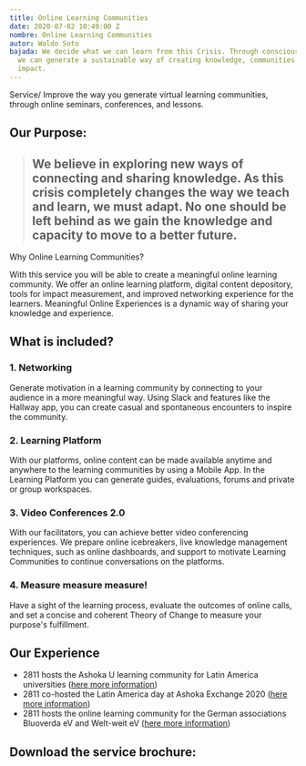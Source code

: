 ```yaml
---
title: Online Learning Communities
date: 2020-07-02 10:49:00 Z
nombre: Online Learning Communities
autor: Waldo Soto
bajada: We decide what we can learn from this Crisis. Through conscious virtual learning,
  we can generate a sustainable way of creating knowledge, communities and measurable
  impact.
---
```


Service/ Improve the way you generate virtual
learning communities, through online seminars, conferences, and lessons.
<!--mas-->


## Our Purpose: 

> ## We believe in exploring new ways of connecting and sharing knowledge. As this crisis completely changes the way we teach and learn, we must adapt. No one should be left behind as we gain the knowledge and capacity to move to a better future.

Why Online Learning Communities?

With this service you will be able to create a meaningful online learning community. We offer an online learning platform, digital content depository, tools for impact measurement, and improved networking experience for the learners. Meaningful Online Experiences is a dynamic way of sharing your knowledge and experience.

## What is included?

### 1. Networking

Generate motivation in a learning community by connecting to your audience in a more meaningful way. Using Slack and features like the Hallway app, you can create casual and spontaneous encounters
to inspire the community.

### 2. Learning Platform

With our platforms, online content can be made available anytime and anywhere to the learning communities by using a Mobile App. In the Learning Platform you can generate guides, evaluations, forums and private or group workspaces.

### 3. Video Conferences 2.0

With our facilitators, you can achieve better video conferencing experiences. We prepare online icebreakers, live knowledge management techniques, such as online dashboards, and support to motivate Learning Communities to continue conversations on the platforms. 

### 4. Measure measure measure!

Have a sight of the learning process, evaluate the outcomes of online calls, and set a concise and coherent Theory of Change to measure your purpose's fulfillment.

## Our Experience

* 2811 hosts the Ashoka U learning community for Latin America universities ([here more information](https://ashokau.org/commons/latam/))
* 2811 co-hosted the Latin America day at Ashoka Exchange 2020 ([here more information](https://ashokau.org/exchange/))
* 2811 hosts the online learning community for the German associations Bluoverda eV and Welt-weit eV ([here more information](https://bluoverda.home.blog/2020/05/25/online-workshop-on-project-monitoring-and-reporting/))

## Download the service brochure:

<script charset="utf-8" type="text/javascript" src="//js.hsforms.net/forms/shell.js"></script>
<script>
  hbspt.forms.create({
	portalId: "6925431",
	formId: "51b76065-1e7b-40ec-8a76-23ad698019e2"
});
</script>

